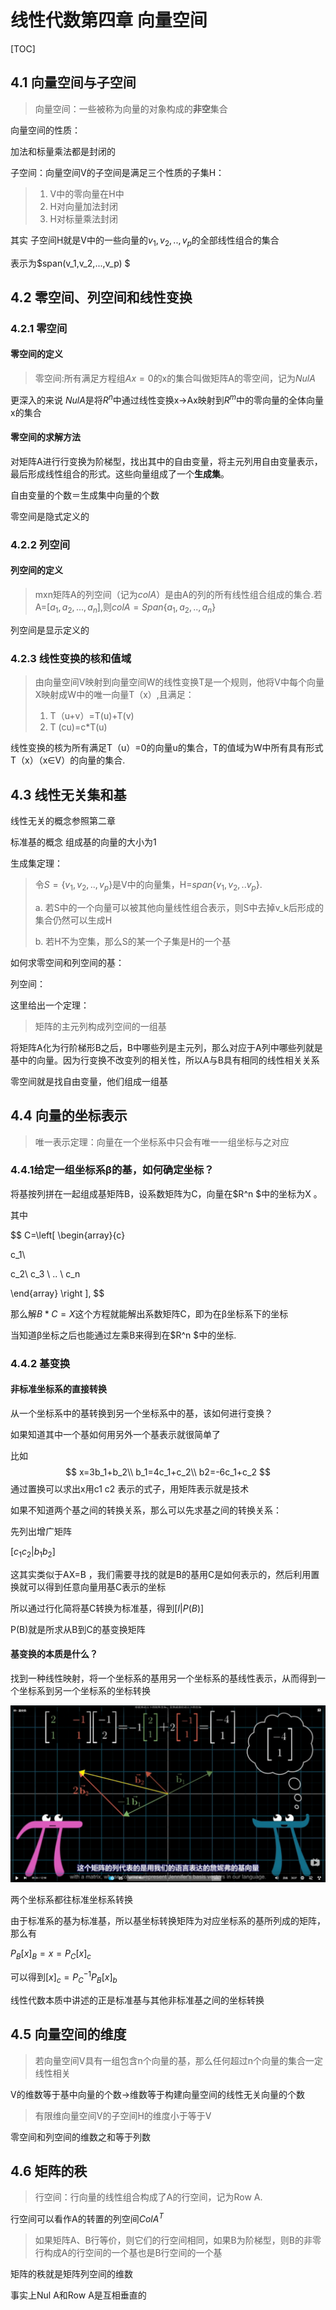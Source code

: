 # 线性代数第四章 向量空间

[TOC]

## 4.1 向量空间与子空间

> 向量空间：一些被称为向量的对象构成的**非空**集合

向量空间的性质：

加法和标量乘法都是封闭的

子空间：向量空间V的子空间是满足三个性质的子集H：

> 1. V中的零向量在H中
> 2. H对向量加法封闭
> 3. H对标量乘法封闭

其实 子空间H就是V中的一些向量的$v_1,v_2,..,v_p$的全部线性组合的集合

表示为$span(v_1,v_2,...,v_p) $   

## 4.2  零空间、列空间和线性变换 

### 4.2.1 零空间 

#### 零空间的定义

> 零空间:所有满足方程组$Ax=0$的x的集合叫做矩阵A的零空间，记为$NulA$ 

更深入的来说 $Nul A$是将$R^n$中通过线性变换x->Ax映射到$R^m$中的零向量的全体向量x的集合

#### 零空间的求解方法

对矩阵A进行行变换为阶梯型，找出其中的自由变量，将主元列用自由变量表示，最后形成线性组合的形式。这些向量组成了一个**生成集**。

自由变量的个数＝生成集中向量的个数

零空间是隐式定义的

### 4.2.2 列空间

#### 列空间的定义

> mxn矩阵A的列空间（记为$colA$）是由A的列的所有线性组合组成的集合.若A=[$a_1,a_2,...,a_n$],则$colA=Span \{ a_1,a_2,..,a_n\}$

列空间是显示定义的

### 4.2.3 线性变换的核和值域

> 由向量空间V映射到向量空间W的线性变换T是一个规则，他将V中每个向量X映射成W中的唯一向量T（x）,且满足：
>
> 1. T（u+v）=T(u)+T(v)
> 2. T  (cu)=c*T(u)

线性变换的核为所有满足T（u）=0的向量u的集合，T的值域为W中所有具有形式T（x）（x∈V）的向量的集合.

## 4.3 线性无关集和基

线性无关的概念参照第二章

标准基的概念 组成基的向量的大小为1

生成集定理：

> 令$S=\{v_1,v_2,..,v_p\}$是V中的向量集，H=$span\{v_1,v_2,..v_p\}$.
>
> a. 若S中的一个向量可以被其他向量线性组合表示，则S中去掉v_k后形成的集合仍然可以生成H
>
> b. 若H不为空集，那么S的某一个子集是H的一个基

如何求零空间和列空间的基：

列空间：

这里给出一个定理：

> 矩阵的主元列构成列空间的一组基

将矩阵A化为行阶梯形B之后，B中哪些列是主元列，那么对应于A列中哪些列就是基中的向量。因为行变换不改变列的相关性，所以A与B具有相同的线性相关关系

零空间就是找自由变量，他们组成一组基

## 4.4 向量的坐标表示

> 唯一表示定理：向量在一个坐标系中只会有唯一一组坐标与之对应

### 4.4.1给定一组坐标系β的基，如何确定坐标？

将基按列拼在一起组成基矩阵B，设系数矩阵为C，向量在$R^n $中的坐标为X  。

其中


$$
C=\left[ \begin{array}{c}

c_1\\

c_2\\
c_3 \\
.. \\
c_n

 \end{array} 
\right ],
$$


那么解$B*C=X$这个方程就能解出系数矩阵C，即为在β坐标系下的坐标

当知道β坐标之后也能通过左乘B来得到在$R^n $中的坐标.

### 4.4.2 基变换

#### 非标准坐标系的直接转换

从一个坐标系中的基转换到另一个坐标系中的基，该如何进行变换？

如果知道其中一个基如何用另外一个基表示就很简单了

比如
$$
x=3b_1+b_2\\
b_1=4c_1+c_2\\
b2=-6c_1+c_2
$$
通过置换可以求出x用c1 c2 表示的式子，用矩阵表示就是技术

如果不知道两个基之间的转换关系，那么可以先求基之间的转换关系：

先列出增广矩阵

$[c_1 c_2 | b_1 b_2]$

这其实类似于AX=B ，我们需要寻找的就是B的基用C是如何表示的，然后利用置换就可以得到任意向量用基C表示的坐标

所以通过行化简将基C转换为标准基，得到$[I|P(B)]$

P(B)就是所求从B到C的基变换矩阵

#### 基变换的本质是什么？

找到一种线性映射，将一个坐标系的基用另一个坐标系的基线性表示，从而得到一个坐标系到另一个坐标系的坐标转换

![img](assets/clipboard.png)

两个坐标系都往标准坐标系转换

由于标准系的基为标准基，所以基坐标转换矩阵为对应坐标系的基所列成的矩阵，那么有

$P_B[x]_B=x=P_C[x]_c$

可以得到$[x]_c=P_C^{-1}P_B[x]_b$

线性代数本质中讲述的正是标准基与其他非标准基之间的坐标转换

## 4.5 向量空间的维度

> 若向量空间V具有一组包含n个向量的基，那么任何超过n个向量的集合一定线性相关

V的维数等于基中向量的个数->维数等于构建向量空间的线性无关向量的个数

> 有限维向量空间V的子空间H的维度小于等于V

零空间和列空间的维数之和等于列数

## 4.6 矩阵的秩

> 行空间：行向量的线性组合构成了A的行空间，记为Row A.

行空间可以看作A的转置的列空间$ColA^T$

> 如果矩阵A、B行等价，则它们的行空间相同，如果B为阶梯型，则B的非零行构成A的行空间的一个基也是B行空间的一个基

矩阵的秩就是矩阵列空间的维数



事实上Nul A和Row A是互相垂直的